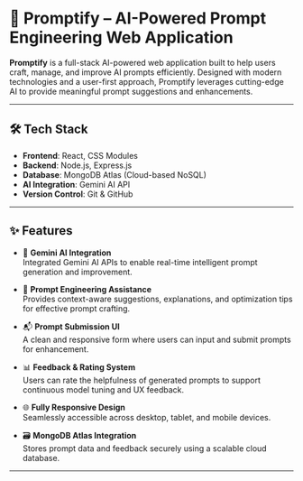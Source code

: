 # 🚀 Promptify – AI-Powered Prompt Engineering Web Application

**Promptify** is a full-stack AI-powered web application built to help users craft, manage, and improve AI prompts efficiently. Designed with modern technologies and a user-first approach, Promptify leverages cutting-edge AI to provide meaningful prompt suggestions and enhancements.

---

## 🛠️ Tech Stack

- **Frontend**: React, CSS Modules
- **Backend**: Node.js, Express.js
- **Database**: MongoDB Atlas (Cloud-based NoSQL)
- **AI Integration**: Gemini AI API
- **Version Control**: Git & GitHub

---

## ✨ Features

- 🤖 **Gemini AI Integration**  
  Integrated Gemini AI APIs to enable real-time intelligent prompt generation and improvement.

- 🧠 **Prompt Engineering Assistance**  
  Provides context-aware suggestions, explanations, and optimization tips for effective prompt crafting.

- 📬 **Prompt Submission UI**  
  A clean and responsive form where users can input and submit prompts for enhancement.

- 📊 **Feedback & Rating System**  
  Users can rate the helpfulness of generated prompts to support continuous model tuning and UX feedback.

- 🌐 **Fully Responsive Design**  
  Seamlessly accessible across desktop, tablet, and mobile devices.

- 🗃️ **MongoDB Atlas Integration**  
  Stores prompt data and feedback securely using a scalable cloud database.

--- 


